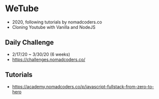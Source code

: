 # WeTube
- 2020, following tutorials by nomadcoders.co
- Cloning Youtube with Vanilla and NodeJS

## Daily Challenge 
-  2/17/20 ~ 3/30/20 (6 weeks)
- https://challenges.nomadcoders.co/

## Tutorials
- https://academy.nomadcoders.co/p/javascript-fullstack-from-zero-to-hero

